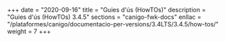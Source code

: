 +++
date        = "2020-09-16"
title       = "Guies d'ús (HowTOs)"
description = "Guies d'ús (HowTOs) 3.4.5"
sections    = "canigo-fwk-docs"
enllac      = "/plataformes/canigo/documentacio-per-versions/3.4LTS/3.4.5/how-tos/"
weight      = 7
+++
